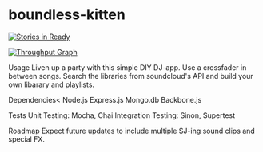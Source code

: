 # boundless-kitten

[![Stories in Ready](https://badge.waffle.io/boundless-kitten/boundless-kitten.svg?label=ready&title=Ready)](http://waffle.io/boundless-kitten/boundless-kitten)

[![Throughput Graph](https://graphs.waffle.io/boundless-kitten/boundless-kitten/throughput.svg)](https://waffle.io/boundless-kitten/boundless-kitten/metrics)

Usage
Liven up a party with this simple DIY DJ-app. Use a crossfader in between songs. Search the libraries from soundcloud's API and build your own libarary and playlists.

Dependencies<
Node.js
Express.js
Mongo.db
Backbone.js

Tests
Unit Testing: Mocha, Chai
Integration Testing: Sinon, Supertest

Roadmap
Expect future updates to include multiple SJ-ing sound clips and special FX.
